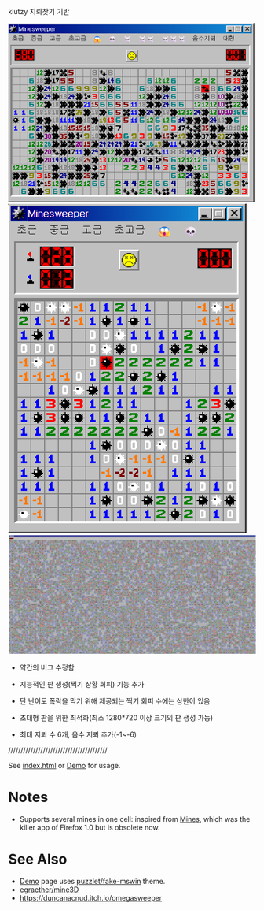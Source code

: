 klutzy 지뢰찾기 기반

<img src="/a1.png" alt="a">
<img src="/a3.png" alt="a">
<img src="/a2.png" alt="a">

* 약간의 버그 수정함

* 지능적인 판 생성(찍기 상황 회피) 기능 추가
 * 단 난이도 폭락을 막기 위해 제공되는 찍기 회피 수에는 상한이 있음

* 초대형 판을 위한 최적화(최소 1280*720 이상 크기의 판 생성 가능)

* 최대 지뢰 수 6개, 음수 지뢰 추가(-1~-6)

////////////////////////////////////////

See [index.html](index.html) or [Demo][] for usage.

# Notes

* Supports several mines in one cell:
  inspired from [Mines](https://addons.mozilla.org/en-US/firefox/addon/mines/),
  which was the killer app of Firefox 1.0 but is obsolete now.

# See Also

* [Demo][] page uses
  [puzzlet/fake-mswin](http://github.com/puzzlet/fake-mswin/) theme.
* [egraether/mine3D](https://github.com/egraether/mine3D)
* https://duncanacnud.itch.io/omegasweeper

[Demo]: http://hyon3000.github.io/
